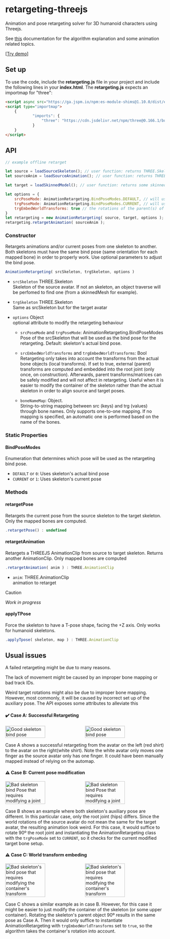 # retargeting-threejs

Animation and pose retargeting solver for 3D humanoid characters using Threejs.

See [this](docs/Algorithm.md) documentation for the algorithm explanation and some animation related topics.

[[Try demo](https://resources.gti.upf.edu/demos/retargeting-threejs/demo/)]

## Set up
To use the code, include the <b>retargeting.js</b> file in your project and include the following lines in your <b>index.html</b>. The <b>retargeting.js</b> expects an importmap for "three":
``` html
<script async src="https://ga.jspm.io/npm:es-module-shims@1.10.0/dist/es-module-shims.js"></script>
<script type="importmap">
    {
            "imports": {
                "three": "https://cdn.jsdelivr.net/npm/three@0.166.1/build/three.module.js"
            }
    }
</script>
```
## API

``` javascript
// example offline retarget

let source = loadSourceSkeleton(); // user function: returns THREE.Skeleton
let sourceAnim = loadSourceAnimation(); // user function: returns THREE.AnimationClip

let target = loadSkinnedModel(); // user function: returns some skinned model from a glb (for example)

let options = {
    srcPoseMode: AnimationRetargeting.BindPoseModes.DEFAULT, // will use the actual skeleton's bind pose
    trgPoseMode: AnimationRetargeting.BindPoseModes.CURRENT, // will use the current local transforms of the bones as bind pose
    trgEmbedWorldTransforms: true // the rotations of the parent(s) of the skeleton will be included in the retargeting. They are needed to make the source and target skeletons match, for this example.
}
let retargeting = new AnimationRetargeting( source, target, options );
retargeting.retargetAnimation( sourceAnim );

```


###  Constructor

Retargets animations and/or current poses from one skeleton to another. 
Both skeletons must have the same bind pose (same orientation for each mapped bone) in order to properly work.
Use optional parameters to adjust the bind pose.

``` javascript
AnimationRetargeting( srcSkeleton, trgSkeleton, options )
```
- `srcSkeleton` THREE.Skeleton <br> Skeleton of the source avatar. If not an skeleton, an object traverse will be perfomed to find one (from a skinnedMesh for example).
- `trgSkeleton` THREE.Skeleton <br> Same as srcSkeleton but for the target avatar
- `options` Object <br> optional attribute to modify the retargeting behaviour
    
    - `srcPoseMode` and `trgPoseMode`: AnimationRetargeting.BindPoseModes <br> Pose of the srcSkeleton that will be used as the bind pose for the retargeting. Default: skeleton's actual bind pose.

    - `srcEmbedWorldTransforms` and `trgEmbedWorldTransforms`: Bool <br> Retargeting only takes into account the  transforms from the actual bone objects (local transforms). If set to true, external (parent) transforms are computed and embedded into the root joint (only once, on construction). 
Afterwards, parent transforms/matrices can be safely modified and will not affect in retargeting.
Useful when it is easier to modify the container of the skeleton rather than the actual skeleton in order to align source and target poses.
    - `boneNameMap`: Object. <br> String-to-string mapping between src (keys) and trg (values) through bone names. Only supports one-to-one mapping. If no mapping is specified, an automatic one is performed based on the name of the bones.

  

### Static Properties

#### BindPoseModes
Enumeration that determines which pose will be used as the retargeting bind pose.

- `DEFAULT` or `0`: Uses skeleton's actual bind pose
- `CURRENT` or `1`: Uses skeleton's current pose

### Methods 

#### retargetPose
Retargets the current pose from the source skeleton to the target skeleton. Only the mapped bones are computed.

``` javascript
.retargetPose() : undefined
```

#### retargetAnimation
Retargets a THREEJS AnimationClip from source to target skeleton. Returns another AnimationClip.
Only mapped bones are computed

``` javascript
.retargetAnimation( anim ) : THREE.AnimationClip
```
- `anim`: THREE.AnimationClip <br> animation to retarget

> [!CAUTION]
> *Work in progress*
> #### applyTPose
> Force the skeleton to have a T-pose shape, facing the +Z axis. Only works for humanoid skeletons.
>``` javascript
>.applyTpose( skeleton, map ) : THREE.AnimationClip
>```

## Usual issues 

A failed retargeting might be due to many reasons.

The lack of movement might be caused by an improper bone mapping or bad track IDs.

Weird target rotations might also be due to improper bone mapping. However, most commonly, it will be caused by incorrect set up of the auxiliary pose. The API exposes some attributes to alleviate this


#### :heavy_check_mark: Case A: Successful Retargeting
<div style="display:flex; flex-wrap: wrap; width='100%' ">
    <image src="docs/imgs/GoodPose.png" alt="Good skeleton bind pose" width="50%"></image>
    <image src="docs/imgs/GoodRetarget.png" alt="Good skeleton bind pose" width="50%"></image> 
</div>

Case A shows a successful retargeting from the avatar on the left (red shirt) to the avatar on the right(white shirt). Note the white avatar only moves one finger as the source avatar only has one finger. It could have been manually mapped instead of relying on the automap.

#### :warning: Case B: Current pose modification

<div style="display:flex; flex-wrap: wrap; width='100%' ">
    <image src="docs/imgs/BadCurrentPose.png" alt="Bad skeleton bind Pose that requires modifying a joint" width="50%"></image>
    <image src="docs/imgs/BadCurrentPoseRetarget.png" alt="Bad skeleton bind Pose that requires modifying a joint" width="50%"></image> 
</div>

Case B shows an example where both skeleton's auxiliary pose are different. In this particular case, only the root joint (hips) differs. Since the world rotations of the source avatar do not mean the same for the target avatar, the resulting animation look weird. For this case, it would suffice to rotate 90º the root joint and instantiating the AnimationRetargeting class with the `trgPoseMode` set to `CURRENT`, so it checks for the current modified target bone setup.

#### :warning: Case C: World transform embeding

<div style="display:flex; flex-wrap: wrap; width='100%' ">
    <image src="docs/imgs/BadEmbedPose.png" width="50%" alt="Bad skeleton's bind pose that requires modifying the container's transform"></image>
    <image src="docs/imgs/BadEmbedRetarget.png" width="50%" alt="Bad skeleton's bind pose that requires modifying the container's transform"></image>
</div>


Case C shows a similar example as in case B. However, for this case it might be easier to just modify the container of the skeleton (or some upper container). Rotating the skeleton's parent object 90º results in the same pose as Case A. Then it would only suffice to instantiate AnimationRetargeting with `trgEmbedWorldTransforms` set to ```true```, so the algorithm takes the container's rotation into account.
